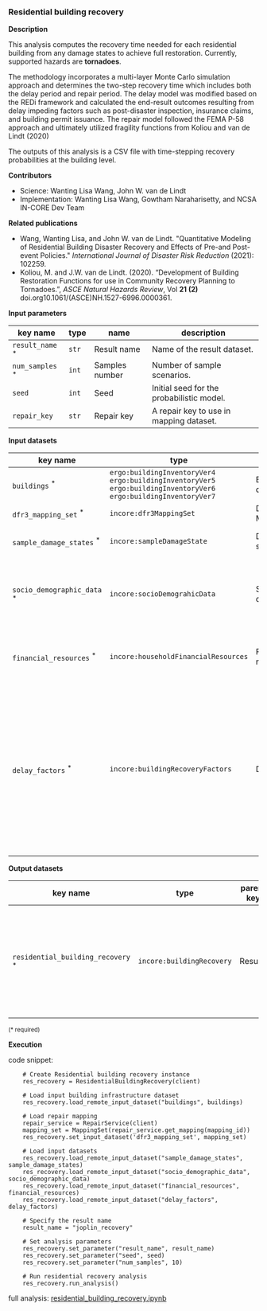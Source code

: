 ### Residential building recovery

**Description**

This analysis computes the recovery time needed for each residential building from any damage states 
to achieve full restoration. Currently, supported hazards are **tornadoes**.

The methodology incorporates a multi-layer Monte Carlo simulation approach and 
determines the two-step recovery time which includes both the delay period and repair 
period. The delay model was modified based on the REDi framework and calculated 
the end-result outcomes resulting from delay impeding factors such as post-disaster 
inspection, insurance claims, and building permit issuance. The repair model followed 
the FEMA P-58 approach and ultimately utilized fragility functions from Koliou and 
van de Lindt (2020)

The outputs of this analysis is a CSV file with time-stepping recovery probabilities at the building level.

**Contributors**

- Science: Wanting Lisa Wang, John W. van de Lindt
- Implementation: Wanting Lisa Wang, Gowtham Naraharisetty, and NCSA IN-CORE Dev Team

**Related publications**

- Wang, Wanting Lisa, and John W. van de Lindt. "Quantitative Modeling of Residential Building Disaster Recovery and Effects of Pre-and Post-event Policies." *International Journal of Disaster Risk Reduction* (2021): 102259.
- Koliou, M. and J.W. van de Lindt. (2020). “Development of Building Restoration Functions for use in Community Recovery Planning to Tornadoes.”, *ASCE Natural Hazards Review*, Vol **21 (2)** doi.org10.1061/(ASCE)NH.1527-6996.0000361.

**Input parameters**

key name | type | name | description
--- | --- | --- | ---
`result_name` <sup>*</sup> | `str` | Result name | Name of the result dataset.
`num_samples` <sup>*</sup> | `int` | Samples number | Number of sample scenarios.
`seed` | `int` | Seed | Initial seed for the probabilistic model.
`repair_key` | `str` | Repair key | A repair key to use in mapping dataset.

**Input datasets**

key name | type | name | description
--- | --- | --- | ---
`buildings` <sup>*</sup> | `ergo:buildingInventoryVer4`<br>`ergo:buildingInventoryVer5`<br>`ergo:buildingInventoryVer6`<br>`ergo:buildingInventoryVer7` | Building dataset |  A building dataset.
`dfr3_mapping_set` <sup>*</sup> | `incore:dfr3MappingSet` | DFR3 Mapping Set | DFR3 Mapping Set.
`sample_damage_states` <sup>*</sup> | `incore:sampleDamageState` | Damage states | Sample damage states.
`socio_demographic_data` <sup>*</sup> | `incore:socioDemograhicData` | Socio demographic | Socio-demographic data with household income group predictions.
`financial_resources` <sup>*</sup> | `incore:householdFinancialResources` | Financial resources | Financial resources by household income groups.
`delay_factors` <sup>*</sup> | `incore:buildingRecoveryFactors` | Delay factors | Delay impeding factors such as post-disaster inspection, insurance claim,<br>and government permit based on building's damage state. Provided by REDi framework.

**Output datasets**

key name | type | parent key | name | description
--- | --- | --- | --- | ---
`residential_building_recovery` <sup>*</sup> | `incore:buildingRecovery` | Results | A dataset containing results (format: CSV)<br>with percentages of residential building recovery.

<small>(* required)</small>

**Execution**

code snippet:

```
    # Create Residential building recovery instance
    res_recovery = ResidentialBuildingRecovery(client)
    
    # Load input building infrastructure dataset
    res_recovery.load_remote_input_dataset("buildings", buildings)

    # Load repair mapping
    repair_service = RepairService(client)
    mapping_set = MappingSet(repair_service.get_mapping(mapping_id))
    res_recovery.set_input_dataset('dfr3_mapping_set', mapping_set)
    
    # Load input datasets  
    res_recovery.load_remote_input_dataset("sample_damage_states", sample_damage_states)
    res_recovery.load_remote_input_dataset("socio_demographic_data", socio_demographic_data)
    res_recovery.load_remote_input_dataset("financial_resources", financial_resources)
    res_recovery.load_remote_input_dataset("delay_factors", delay_factors)

    # Specify the result name
    result_name = "joplin_recovery"

    # Set analysis parameters
    res_recovery.set_parameter("result_name", result_name)
    res_recovery.set_parameter("seed", seed)
    res_recovery.set_parameter("num_samples", 10)

    # Run residential recovery analysis
    res_recovery.run_analysis()
```

full analysis: [residential_building_recovery.ipynb](https://github.com/IN-CORE/incore-docs/blob/master/notebooks/residential_building_recovery.ipynb)